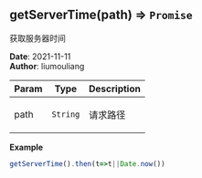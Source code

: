 ## getServerTime(path) ⇒ <code>Promise</code>
<p>获取服务器时间</p>

**Date**: 2021-11-11  
**Author**: liumouliang  

| Param | Type | Description |
| --- | --- | --- |
| path | <code>String</code> | <p>请求路径|默认‘/’</p> |

**Example**  
```javascript
getServerTime().then(t=>t||Date.now())
```
